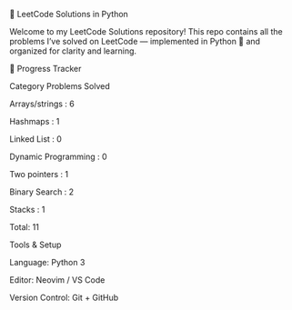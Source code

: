 🧠 LeetCode Solutions in Python

Welcome to my LeetCode Solutions repository!
This repo contains all the problems I’ve solved on LeetCode
 — implemented in Python 🐍 and organized for clarity and learning.


🏁 Progress Tracker

Category	Problems Solved

Arrays/strings :	6

Hashmaps : 1

Linked List :	0

Dynamic Programming :	0

Two pointers : 1

Binary Search : 2

Stacks : 1

Total: 11

Tools & Setup

Language: Python 3

Editor: Neovim / VS Code

Version Control: Git + GitHub
